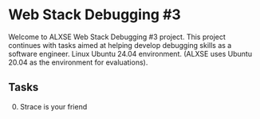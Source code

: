 # Web Stack Debugging #3

Welcome to ALXSE Web Stack Debugging #3 project. This project continues with tasks aimed at helping develop debugging skills as a software engineer. Linux Ubuntu 24.04 environment. (ALXSE uses Ubuntu 20.04 as the environment for evaluations).

## Tasks

0. Strace is your friend
